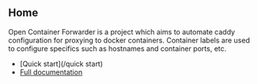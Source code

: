 ## Home

Open Container Forwarder is a project which aims to automate caddy configuration for proxying to docker containers. Container labels are used to configure specifics such as hostnames and container ports, etc.

- [Quick start](/quick start)
- [Full documentation](/Documentation)